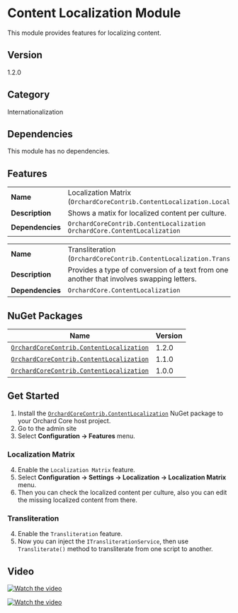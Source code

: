 # Content Localization Module

This module provides features for localizing content.

## Version

1.2.0

## Category

Internationalization

## Dependencies

This module has no dependencies.

## Features

|                  |                                                                                   |
|------------------|-----------------------------------------------------------------------------------|
| **Name**         | Localization Matrix (`OrchardCoreContrib.ContentLocalization.LocalizationMatrix`) |
| **Description**  | Shows a matix for localized content per culture.                                  |
| **Dependencies** | `OrchardCoreContrib.ContentLocalization`<br/> `OrchardCore.ContentLocalization`   |

|                  |                                                                                                    |
|------------------|----------------------------------------------------------------------------------------------------|
| **Name**         | Transliteration (`OrchardCoreContrib.ContentLocalization.Transliteration`)                         |
| **Description**  | Provides a type of conversion of a text from one script to another that involves swapping letters. |
| **Dependencies** | `OrchardCore.ContentLocalization`                                                                  |

## NuGet Packages

| Name                                                                                                                    | Version |
|-------------------------------------------------------------------------------------------------------------------------|---------|
| [`OrchardCoreContrib.ContentLocalization`](https://www.nuget.org/packages/OrchardCoreContrib.ContentLocalization/1.2.0) | 1.2.0   |
| [`OrchardCoreContrib.ContentLocalization`](https://www.nuget.org/packages/OrchardCoreContrib.ContentLocalization/1.1.0) | 1.1.0   |
| [`OrchardCoreContrib.ContentLocalization`](https://www.nuget.org/packages/OrchardCoreContrib.ContentLocalization/1.0.0) | 1.0.0   |

## Get Started

1. Install the [`OrchardCoreContrib.ContentLocalization`](https://www.nuget.org/packages/OrchardCoreContrib.ContentLocalization/) NuGet package to your Orchard Core host project.
2. Go to the admin site
3. Select **Configuration -> Features** menu.

### Localization Matrix

4. Enable the `Localization Matrix` feature.
5. Select **Configuration -> Settings -> Localization -> Localization Matrix** menu.
6. Then you can check the localized content per culture, also you can edit the missing localized content from there.

### Transliteration

4. Enable the `Transliteration` feature.
5. Now you can inject the `ITransliterationService`, then use `Transliterate()` method to transliterate from one script to another.

## Video

[![Watch the video](https://img.youtube.com/vi/14X8fmmnOL8/maxresdefault.jpg)](https://youtu.be/14X8fmmnOL8)

[![Watch the video](https://img.youtube.com/vi/MEmNL5tzezA/maxresdefault.jpg)](https://youtu.be/MEmNL5tzezA)
